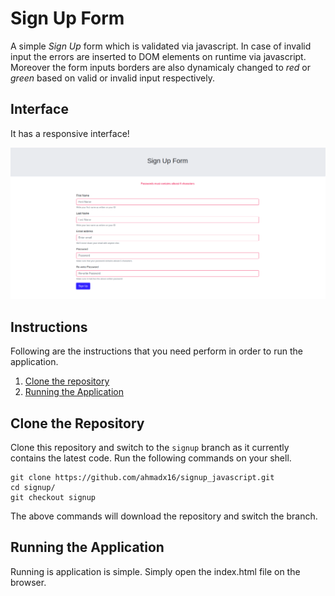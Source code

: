 # Sign Up Form

A simple *Sign Up* form which is validated via javascript. In case of invalid input the errors are inserted to DOM elements on runtime via javascript. Moreover the form inputs borders are also dynamicaly changed to *red* or *green* based on valid or invalid input respectively.

## Interface

It has a responsive interface!


![Sign Up Errors](readme_files/signup_errors.png)

## Instructions

Following are the instructions that you need perform in order to run the application.

1. [Clone the repository](#clone-the-repository)
1. [Running the Application](#running-the-application)


## Clone the Repository

Clone this repository and switch to the `signup` branch as it currently contains the latest code. Run the following commands on your shell.

``` shell
git clone https://github.com/ahmadx16/signup_javascript.git
cd signup/
git checkout signup
``` 

The above commands will download the repository and switch the branch.

## Running the Application

Running is application is simple. Simply open the index.html file on the browser.
